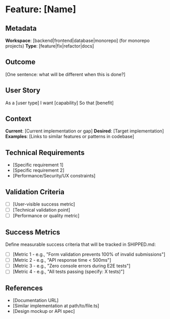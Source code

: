 <!--
# spec.md - WHAT to Build

This file describes WHAT you want to achieve:
- User-facing goals and outcomes
- Business requirements and constraints
- Success criteria

Keep this concise and focused on outcomes, not implementation details.
The /plan command will generate plan.md with HOW to implement this spec.
-->

# Feature: [Name]

## Metadata
**Workspace**: [backend|frontend|database|monorepo] (for monorepo projects)
**Type**: [feature|fix|refactor|docs]

## Outcome
[One sentence: what will be different when this is done?]

## User Story
As a [user type]
I want [capability]
So that [benefit]

## Context
**Current**: [Current implementation or gap]
**Desired**: [Target implementation]
**Examples**: [Links to similar features or patterns in codebase]

## Technical Requirements
- [Specific requirement 1]
- [Specific requirement 2]
- [Performance/Security/UX constraints]

## Validation Criteria
- [ ] [User-visible success metric]
- [ ] [Technical validation point]
- [ ] [Performance or quality metric]

## Success Metrics

Define measurable success criteria that will be tracked in SHIPPED.md:
- [ ] [Metric 1 - e.g., "Form validation prevents 100% of invalid submissions"]
- [ ] [Metric 2 - e.g., "API response time < 500ms"]
- [ ] [Metric 3 - e.g., "Zero console errors during E2E tests"]
- [ ] [Metric 4 - e.g., "All tests passing (specify: X tests)"]

## References
- [Documentation URL]
- [Similar implementation at path/to/file.ts]
- [Design mockup or API spec]